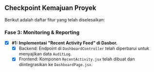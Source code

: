 ## Checkpoint Kemajuan Proyek

Berikut adalah daftar fitur yang telah diselesaikan:

### Fase 3: Monitoring & Reporting

- [x] **#1: Implementasi "Recent Activity Feed" di Dasbor.**
  - [x] Backend: Endpoint di `DashboardController` telah diperbarui untuk menyajikan data `AuditLog`.
  - [x] Frontend: Komponen `RecentActivity.jsx` telah dibuat dan diintegrasikan ke `DashboardPage.jsx`.
